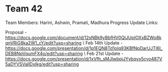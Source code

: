 # Team 42
Team Members: Harini, Ashwin, Pramati, Madhura
Progress Update Links:

Proposal - https://docs.google.com/document/d/12sNBk9yBbfHV0QIJUpIOXxBZWo8kqnVRiG8ka2W1_cY/edit?usp=sharing \\
Feb 14th Update - https://docs.google.com/presentation/d/1p1EQN8Td1olq93KBfNpDarUJTl6l_DEB8NpVqumFX4o/edit?usp=sharing \\
Feb 21st Update - https://docs.google.com/presentation/d/1xVfh_sMJIwbpjJYybqvx5cyo487V5aDYVSVallDxIkg/edit?usp=sharing
